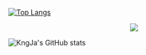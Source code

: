 <!---
- 👋 Hi, I’m @KngJa
- 👀 I’m interested in ...
- 🌱 I’m currently learning ...
- 💞️ I’m looking to collaborate on ...
- 📫 How to reach me ...

KngJa/KngJa is a ✨ special ✨ repository because its `README.md` (this file) appears on your GitHub profile.
You can click the Preview link to take a look at your changes.
--->
[![Top Langs](https://github-readme-stats.vercel.app/api/top-langs/?username=cyzhou&layout=compact)](https://github.com/anuraghazra/github-readme-stats)
<p align="center">
  <a href="https://github.com/KngJa">  <!--热门语言，可修改-->
    <img src="https://github-readme-stats.vercel.app/api/top-langs/?username=KngJa&layout=compact&langs_count=5&theme=algolia"/>  <!--可修改-->
  </a>
</p>

![KngJa's GitHub stats](https://github-readme-stats.vercel.app/api?username=KngJa&theme=synthwave&show_icons=true&hide=issues,stars)
